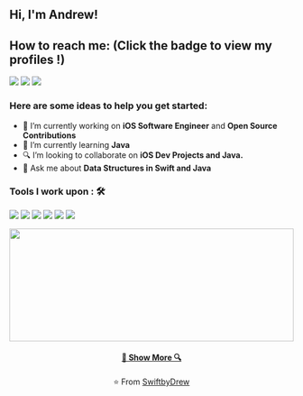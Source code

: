 ## Hi, I'm Andrew!

## How to reach me: <strong>(Click the badge to view my profiles !)</strong>

<img src="https://img.shields.io/badge/swiftbydrew@gmail.com-%23D14836.svg?&style=for-the-badge&logo=gmail&logoColor=white" href="yobasu2015@gmail.com">   <a  href="https://www.instagram.com/axxdrew1/"><img src="https://img.shields.io/badge/@axxdrew1-%23E4405F.svg?&style=for-the-badge&logo=instagram&logoColor=white"></a>   <a href="https://www.linkedin.com/in/andrew-castro-17596b144/"><img src="https://img.shields.io/badge/Andrew Castro-%230077B5.svg?&style=for-the-badge&logo=linkedin&logoColor=white" ></a>

### Here are some ideas to help you get started:

- 🔭 I’m currently working on <strong>iOS Software Engineer</strong> and <strong>Open Source Contributions</strong>
- 🌱 I’m currently learning <strong>Java</strong>
- 🔍 I’m looking to collaborate on <strong>iOS Dev Projects and Java.</strong>
- 💬 Ask me about <strong>Data Structures in Swift and Java</strong>

### Tools I work upon : 🛠

<img src="https://img.shields.io/badge/Java-ED8B00?style=for-the-badge&logo=java&logoColor=white">   <img src="https://img.shields.io/badge/Swift-FA7343?style=for-the-badge&logo=swift&logoColor=white">   <img src="https://img.shields.io/badge/Spring-6DB33F?style=for-the-badge&logo=spring&logoColor=white">   <img src="https://img.shields.io/badge/PostgreSQL-316192?style=for-the-badge&logo=postgresql&logoColor=white">   <img src="https://img.shields.io/badge/git%20-%23F05033.svg?&style=for-the-badge&logo=git&logoColor=white"/>   <img src="http://img.shields.io/badge/-VS%20Code-000000?style=for-the-badge&logo=Visual-studio-code&logoColor=blue">

<a href="https://github.com/SwiftbyDrew/github-readme-stats" title="Go to Source"><img width="100%" height="200" src="https://github-readme-stats.vercel.app/api?username=SwiftbyDrew&show_icons=true&theme=gotham"></a>

<h4 align="center"><a href=https://github.com/SwiftbyDrew" title="Show Repositories">🔎 Show More 🔍</a></h4>

<p align = "center">
    ⭐️ From <a href="https://github.com/SwiftbyDrew/">SwiftbyDrew</a>
</p>
